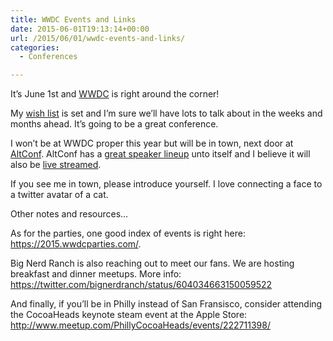 ```yaml
---
title: WWDC Events and Links
date: 2015-06-01T19:13:14+00:00
url: /2015/06/01/wwdc-events-and-links/
categories:
  - Conferences

---
```

It&#8217;s June 1st and [WWDC][1] is right around the corner!

My [wish list][2] is set and I&#8217;m sure we&#8217;ll have lots to talk about in the weeks and months ahead. It&#8217;s going to be a great conference.

I won&#8217;t be at WWDC proper this year but will be in town, next door at [AltConf][3]. AltConf has a [great speaker lineup][4] unto itself and I believe it will also be [live streamed][5].

If you see me in town, please introduce yourself. I love connecting a face to a twitter avatar of a cat.

Other notes and resources&#8230;

As for the parties, one good index of events is right here: <https://2015.wwdcparties.com/>.

Big Nerd Ranch is also reaching out to meet our fans. We are hosting breakfast and dinner meetups. More info: <https://twitter.com/bignerdranch/status/604034663150059522>

And finally, if you&#8217;ll be in Philly instead of San Fransisco, consider attending the CocoaHeads keynote steam event at the Apple Store: <http://www.meetup.com/PhillyCocoaHeads/events/222711398/>

 [1]: https://developer.apple.com/wwdc/
 [2]: http://mikezornek.com/2015/05/02/wwdc-2015-wish-list/
 [3]: http://altconf.com/
 [4]: http://altconf.com/schedule/
 [5]: https://realm.io/altconf/